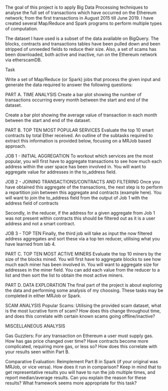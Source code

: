 

The goal of this project is to apply Big Data Processing techniques to analyse the full set of transactions which have occurred on the Ethereum network; from the first transactions in August 2015 till June 2019. I have created several Map/Reduce and Spark programs to perform multiple types of computation.


The dataset I have used is a subset of the data available on BigQuery. The blocks, contracts and transactions tables have been pulled down and been stripped of unneeded fields to reduce their size. Also, a set of scams has been downloaded, both active and inactive, run on the Ethereum network via etherscamDB.


Task

Write a set of Map/Reduce (or Spark) jobs that process the given input and generate the data required to answer the following questions:

PART A. TIME ANALYSIS
Create a bar plot showing the number of transactions occurring every month between the start and end of the dataset.

Create a bar plot showing the average value of transaction in each month between the start and end of the dataset.

PART B. TOP TEN MOST POPULAR SERVICES
Evaluate the top 10 smart contracts by total Ether received. An outline of the subtasks required to extract this information is provided below, focusing on a MRJob based approach.

JOB 1 - INITIAL AGGREGATION
To workout which services are the most popular, you will first have to aggregate transactions to see how much each address within the user space has been involved in. You will want to aggregate value for addresses in the to_address field.

JOB 2 - JOINING TRANSACTIONS/CONTRACTS AND FILTERING
Once you have obtained this aggregate of the transactions, the next step is to perform a repartition join between this aggregate and contracts (example here). You will want to join the to_address field from the output of Job 1 with the address field of contracts

Secondly, in the reducer, if the address for a given aggregate from Job 1 was not present within contracts this should be filtered out as it is a user address and not a smart contract.

JOB 3 - TOP TEN
Finally, the third job will take as input the now filtered address aggregates and sort these via a top ten reducer, utilising what you have learned from lab 4.

PART C. TOP TEN MOST ACTIVE MINERS
Evaluate the top 10 miners by the size of the blocks mined. You will first have to aggregate blocks to see how much each miner has been involved in. You will want to aggregate size for addresses in the miner field. You can add each value from the reducer to a list and then sort the list to obtain the most active miners.

PART D. DATA EXPLORATION 
The final part of the project is about exploring the data and performing some analysis of my choosing. These tasks may be completed in either MRJob or Spark.

SCAM ANALYSIS
Popular Scams: Utilising the provided scam dataset, what is the most lucrative form of scam? How does this change throughout time, and does this correlate with certain known scams going offline/inactive?

MISCELLANEOUS ANALYSIS

Gas Guzzlers: For any transaction on Ethereum a user must supply gas. How has gas price changed over time? Have contracts become more complicated, requiring more gas, or less so? How does this correlate with your results seen within Part B.

Comparative Evaluation: Reimplement Part B in Spark (if your original was MRJob, or vice versa). How does it run in comparison? Keep in mind that to get representative results you will have to run the job multiple times, and report median/average results. Can you explain the reason for these results? What framework seems more appropriate for this task?


